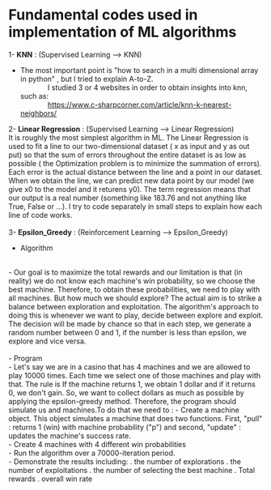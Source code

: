 # Fundamental codes used in implementation of ML algorithms

1- **KNN** : (Supervised Learning --> KNN)
  - The most important point is "how to search in a multi dimensional array in python" , but I tried to explain A-to-Z. <br />
&emsp; &emsp; &emsp; I studied 3 or 4 websites in order to obtain insights into knn, such as:<br />
&emsp; &emsp; &emsp; https://www.c-sharpcorner.com/article/knn-k-nearest-neighbors/

2- **Linear Regression** : (Supervised Learning --> Linear Regression) <br/>
  It is roughly the most simplest algorithm in ML. The Linear Regression is used to fit a line to our two-dimensional dataset ( x as input and y as out put) so that the sum of errors throughout the entire dataset is as low as possible ( the Optimization problem is to minimize the summation of errors). Each error is the actual distance between the line and a point in our dataset. When we obtain the line, we can predict new data point by our model (we give x0 to the model and it returens y0). The term regression means that our output is a real number (something like 183.76 and not anything like True, False or ...). I try to code separately in small steps to explain how each line of code works.
<br /><br />
3- **Epsilon_Greedy** : (Reinforcement Learning --> Epsilon_Greedy)<br />
  - Algorithm
<br/>
    - Our goal is to maximize the total rewards and our limitation is that (in reality) we do not know each machine's win probability, so we choose the best machine. Therefore, to obtain these probabilities, we need to play with all machines. But how much we should explore? The actual aim is to strike a balance between exploration and exploitation. The algorithm's approach to doing this is whenever we want to play, decide between explore and exploit. The decision will be made by chance so that in each step, we generate a random number between 0 and 1, if the number is less than epsilon, we explore and vice versa.
<br/> <br/>
  - Program<br/>
    - Let's say we are in a casino that has 4 machines and we are allowed to play 10000 times. Each time we select one of those machines and play with that. The rule is If the machine returns 1, we obtain 1 dollar and if it returns 0, we don't gain. So, we want to collect dollars as much as possible by applying the epsilon-greedy method. Therefore, the program should simulate us and machines.To do that we need to :
      - Create a machine object. This object simulates a machine that does two functions. First, "pull" : returns 1 (win) with machine probability ("p") and second, "update" : updates the machine's success rate.
<br/>
      - Create 4 machines with 4 different win probabilities
<br/>
      - Run the algorithm over a 70000-iteration period.
<br/>
      - Demonstrate the results including: . the number of explorations . the number of exploitations . the number of selecting the best machine . Total rewards . overall win rate
